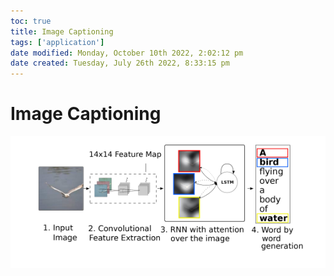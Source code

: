 ```yaml
---
toc: true
title: Image Captioning
tags: ['application']
date modified: Monday, October 10th 2022, 2:02:12 pm
date created: Tuesday, July 26th 2022, 8:33:15 pm
---
```


# Image Captioning

![](../images/Pasted%20image%2020220307183552.png)



